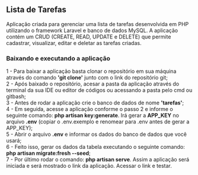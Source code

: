 ## Lista de Tarefas
Aplicação criada para gerenciar uma lista de tarefas desenvolvida em PHP utilizando o framework Laravel e banco de dados MySQL.
A aplicação contém um CRUD (CREATE, READ, UPDATE e DELETE) que permite cadastrar, visualizar, editar e deletar as tarefas criadas.

### Baixando e executando a aplicação
1 - Para baixar a aplicação basta clonar o repositório em sua máquina através do comando **'git clone'** junto com o link do repositório git;  
2 - Após baixado o repositório, acesar a pasta da aplicação através do terminal da sua IDE ou editor de códigos ou acessando a pasta pelo cmd ou gitbash;  
3 - Antes de rodar a aplicação crie o banco de dados de nome **'tarefas'**;  
4 - Em seguida, acesse a aplicação conforme o passo 2 e informe o seguinte comando: **php artisan key:generate**. Irá gerar a **APP_KEY** no arquivo **.env** (copiar o .env.exemplo e renomear para .env antes de gerar a APP_KEY);  
5 - Abrir o arquivo **.env** e informar os dados do banco de dados que você usará;  
6 - Feito isso, gerar os dados da tabela executando o seguinte comando: **php artisan migrate:fresh --seed**;  
7 - Por último rodar o comando: **php artisan serve**. Assim a aplicação será iniciada e será mostrado o link da aplicação. Acessar o link e testar.
